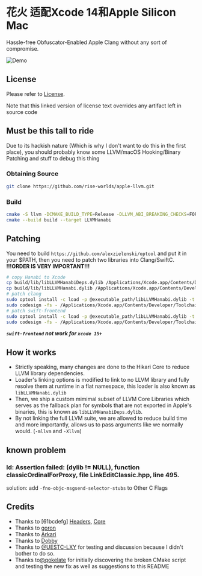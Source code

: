 # 花火 适配Xcode 14和Apple Silicon Mac
Hassle-free Obfuscator-Enabled Apple Clang without any sort of compromise.

![Demo](https://github.com/HikariObfuscator/Hanabi/blob/master/Demo.jpg?raw=true)

## License
Please refer to [License](https://github.com/HikariObfuscator/Hikari/wiki/License).

Note that this linked version of license text overrides any artifact left in source code

## Must be this tall to ride
Due to its hackish nature (Which is why I don't want to do this in the first place), you should probably know some LLVM/macOS Hooking/Binary Patching and stuff to debug this thing

### Obtaining Source
```bash
git clone https://github.com/rise-worlds/apple-llvm.git
```

### Build
```bash
cmake -S llvm -DCMAKE_BUILD_TYPE=Release -DLLVM_ABI_BREAKING_CHECKS=FORCE_OFF -G Ninja -B build
cmake --build build --target LLVMHanabi
```

## Patching

You need to build ``https://github.com/alexzielenski/optool`` and put it in your $PATH, then you need to patch two libraries into Clang/SwiftC.
**!!!ORDER IS VERY IMPORTANT!!!**
```bash
# copy Hanabi to Xcode
cp build/lib/libLLVMHanabiDeps.dylib /Applications/Xcode.app/Contents/Developer/Toolchains/XcodeDefault.xctoolchain/usr/bin/
cp build/lib/libLLVMHanabi.dylib /Applications/Xcode.app/Contents/Developer/Toolchains/XcodeDefault.xctoolchain/usr/bin/
# patch clang
sudo optool install -c load -p @executable_path/libLLVMHanabi.dylib -t /Applications/Xcode.app/Contents/Developer/Toolchains/XcodeDefault.xctoolchain/usr/bin/clang
sudo codesign -fs - /Applications/Xcode.app/Contents/Developer/Toolchains/XcodeDefault.xctoolchain/usr/bin/clang
# patch swift-frontend
sudo optool install -c load -p @executable_path/libLLVMHanabi.dylib -t /Applications/Xcode.app/Contents/Developer/Toolchains/XcodeDefault.xctoolchain/usr/bin/swift-frontend
sudo codesign -fs - /Applications/Xcode.app/Contents/Developer/Toolchains/XcodeDefault.xctoolchain/usr/bin/swift-frontend
```
***`swift-frontend` not work for `xcode 15+`***

## How it works
- Strictly speaking, many changes are done to the Hikari Core to reduce LLVM library dependencies.
- Loader's linking options is modified to link to no LLVM library and fully resolve them at runtime in a flat namespace, this loader is also known as ``libLLVMHanabi.dylib``
- Then, we ship a custom mimimal subset of LLVM Core Libraries which serves as the fallback plan for symbols that are not exported in Apple's binaries, this is known as ``libLLVMHanabiDeps.dylib``.
- By not linking the full LLVM suite, we are allowed to reduce build time and more importantly, allows us to pass arguments like we normally would. (``-mllvm`` and ``-Xllvm``)

## known problem

### ld: Assertion failed: (dylib != NULL), function classicOrdinalForProxy, file LinkEditClassic.hpp, line 495.

solution: add `-fno-objc-msgsend-selector-stubs` to Other C Flags


## Credits

- Thanks to [61bcdefg] [Headers](https://github.com/61bcdefg/Hikari-LLVM15-Headers), [Core](https://github.com/61bcdefg/Hikari-LLVM15-Core)
- Thanks to [goron](https://github.com/amimo/goron)
- Thanks to [Arkari](https://github.com/KomiMoe/Arkari)
- Thanks to [Dobby](https://github.com/jmpews/Dobby)
- Thanks to [@UESTC-LXY](https://github.com/UESTC-LXY) for testing and discussion because I didn't bother to do so.
- Thanks to[@qokelate](https://github.com/qokelate) for initially discovering the broken CMake script and testing the new fix as well as suggestions to this README
